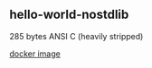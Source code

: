 ## hello-world-nostdlib

285 bytes ANSI C (heavily stripped)

[docker image](https://hub.docker.com/r/n0thub/hello)
